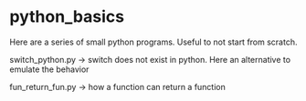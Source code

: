 # python_basics
Here are a series of small python programs.
Useful to not start from scratch.


switch_python.py -> switch does not exist in python. Here an alternative to emulate the behavior

fun_return_fun.py -> how a function can return a function
